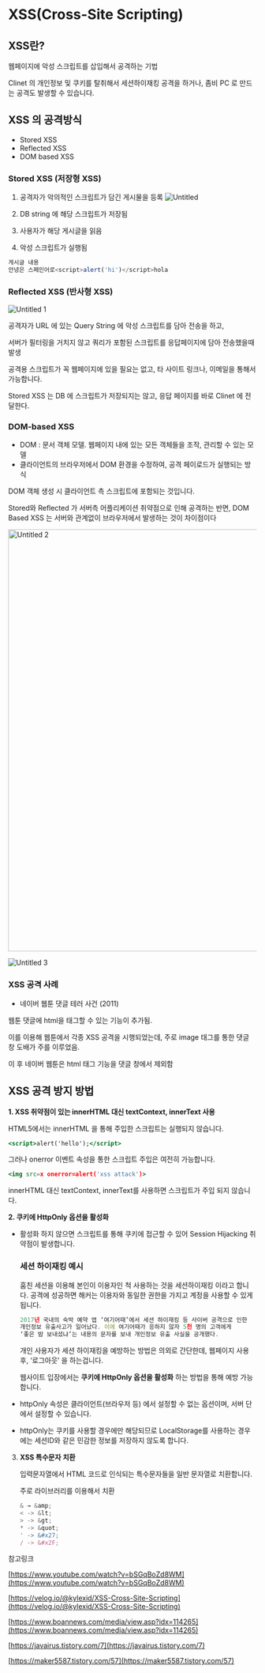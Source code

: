 # XSS(Cross-Site Scripting)

## XSS란?

웹페이지에 악성 스크립트를 삽입해서 공격하는 기법

Clinet 의 개인정보 및 쿠키를 탈취해서 세션하이재킹 공격을 하거나, 좀비 PC 로 만드는 공격도 발생할 수 있습니다.

## XSS 의 공격방식

- Stored XSS
- Reflected XSS
- DOM based XSS

### Stored XSS (저장형 XSS)

1. 공격자가 악의적인 스크립트가 담긴 게시물을 등록
    ![Untitled](https://github.com/limjoohyun2030/CS-study/assets/39722436/00a39d3e-e465-408f-a9cb-939a4c14487f)
    
2. DB string 에 해당 스크립트가 저장됨
3. 사용자가 해당 게시글을 읽음
4. 악성 스크립트가 실행됨

```jsx
게시글 내용
안녕은 스페인어로<script>alert('hi')</script>hola
```

### Reflected XSS (반사형 XSS)
![Untitled 1](https://github.com/limjoohyun2030/CS-study/assets/39722436/4cda0ac8-9244-495a-b4b6-d74ef1288485)

공격자가 URL 에 있는 Query String  에 악성 스크립트를 담아 전송을 하고,

서버가 필터링을 거치지 않고 쿼리가 포함된 스크립트를 응답페이지에 담아 전송했을때 발생

공격용 스크립트가 꼭 웹페이지에 있을 필요는 없고, 타 사이트 링크나, 이메일을 통해서 가능합니다.

Stored XSS 는 DB 에 스크립트가 저장되지는 않고, 응답 페이지를 바로 Clinet 에 전달한다.

### DOM-based XSS

- DOM : 문서 객체 모델. 웹페이지 내에 있는 모든 객체들을 조작, 관리할 수 있는 모델
- 클라이언트의 브라우저에서 DOM 환경을 수정하여, 공격 페이로드가 실행되는 방식

DOM 객체 생성 시 클라이언트 측 스크립트에 포함되는 것입니다.

Stored와 Reflected 가 서버측 어플리케이션 취약점으로 인해 공격하는 반면, DOM Based XSS 는 서버와 관계없이 브라우저에서 발생하는 것이 차이점이다

<img width="854" alt="Untitled 2" src="https://github.com/limjoohyun2030/CS-study/assets/39722436/62c3bdb9-48db-4e78-ab95-be5ca4acb823">

![Untitled 3](https://github.com/limjoohyun2030/CS-study/assets/39722436/0ce45fb9-ed1a-466c-b5e3-969ccda45e7e)



### XSS 공격 사례

- 네이버 웹툰 댓글 테러 사건 (2011)

웹툰 댓글에 html을 태그할 수 있는 기능이 추가됨. 

이를 이용해 웹툰에서 각종 XSS 공격을 시행되었는데, 주로 image 태그를 통한 댓글 창 도배가 주를 이루었음.

이 후 네이버 웹툰은 html 태그 기능을 댓글 창에서 제외함

## XSS 공격 방지 방법

**1. XSS 취약점이 있는 innerHTML 대신 textContext, innerText 사용**

HTML5에서는 innerHTML 을 통해 주입한 스크립트는 실행되지 않습니다.

```jsx
<script>alert('hello');</script>
```

그러나 onerror 이벤트 속성을 통한 스크립트 주입은 여전히 가능합니다.

```jsx
<img src=x onerror=alert('xss attack')>
```

innerHTML 대신 textContext, innerText를 사용하면 스크립트가 주입 되지 않습니다.

**2. 쿠키에 HttpOnly 옵션을 활성화**

- 활성화 하지 않으면 스크립트를 통해 쿠키에 접근할 수 있어 Session Hijacking 취약점이 발생합니다.
    
    ### 세션 하이재킹 예시
    
    훔친 세션을 이용해 본인이 이용자인 척 사용하는 것을 세션하이재킹 이라고 합니다. 공격에 성공하면 해커는 이용자와 동일한 권한을 가지고 계정을 사용할 수 있게 됩니다.
    
    ```jsx
    2017년 국내의 숙박 예약 앱 ‘여기어때’에서 세션 하이재킹 등 사이버 공격으로 인한 
    개인정보 유출사고가 일어났다. 이에 여기어때가 응하지 않자 5천 명의 고객에게 
    ‘좋은 밤 보내셨냐’는 내용의 문자를 보내 개인정보 유출 사실을 공개했다.
    ```
    
    개인 사용자가 세션 하이재킹을 예방하는 방법은 의외로 간단한데, 웹페이지 사용 후, ‘로그아웃’ 을 하는겁니다.
    
    웹사이트 입장에서는 **쿠키에 HttpOnly 옵션을 활성화** 하는 방법을 통해 예방 가능합니다.
    
- httpOnly 속성은 클라이언트(브라우저 등) 에서 설정할 수 없는 옵션이며, 서버 단에서 설정할 수 있습니다.
- httpOnly는 쿠키를 사용할 경우에만 해당되므로 LocalStorage를 사용하는 경우에는 세션ID와 같은 민감한 정보를 저장하지 않도록 합니다.

3. **XSS 특수문자 치환**
    
    입력문자열에서 HTML 코드로 인식되는 특수문자들을 일반 문자열로 치환합니다.
    
    주로 라이브러리를 이용해서 치환
    
    ```jsx
    & → &amp;
    < -> &lt;
    > -> &gt;
    * -> &quot;
    ' -> &#x27;
    / -> &#x2F;
    ```
    

참고링크

[https://www.youtube.com/watch?v=bSGqBoZd8WM](https://www.youtube.com/watch?v=bSGqBoZd8WM)

[https://velog.io/@kylexid/XSS-Cross-Site-Scripting](https://velog.io/@kylexid/XSS-Cross-Site-Scripting)

[https://www.boannews.com/media/view.asp?idx=114265](https://www.boannews.com/media/view.asp?idx=114265)

[https://javairus.tistory.com/7](https://javairus.tistory.com/7)

[https://maker5587.tistory.com/57](https://maker5587.tistory.com/57)

